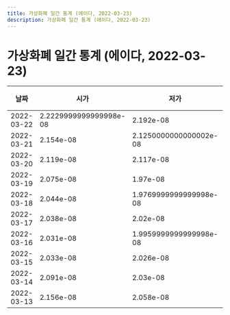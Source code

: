 ```yaml
---
title: 가상화폐 일간 통계 (에이다, 2022-03-23)
description: 가상화폐 일간 통계 (에이다, 2022-03-23)
---
```


가상화폐 일간 통계 (에이다, 2022-03-23)
===

|날짜|시가|저가|고가|종가|비고|
|--|--|--|--|--|--|
|2022-03-22|2.2229999999999998e-08|2.192e-08|2.305e-08|2.305e-08|    |
|2022-03-21|2.154e-08|2.1250000000000002e-08|2.2730000000000002e-08|2.221e-08|    |
|2022-03-20|2.119e-08|2.117e-08|2.1860000000000002e-08|2.1180000000000002e-08|    |
|2022-03-19|2.075e-08|1.97e-08|2.187e-08|2.124e-08|    |
|2022-03-18|2.044e-08|1.9769999999999998e-08|2.187e-08|2.0270000000000002e-08|    |
|2022-03-17|2.038e-08|2.02e-08|2.098e-08|2.044e-08|    |
|2022-03-16|2.031e-08|1.9959999999999998e-08|2.049e-08|2.038e-08|    |
|2022-03-15|2.033e-08|2.026e-08|2.06e-08|2.026e-08|    |
|2022-03-14|2.091e-08|2.03e-08|2.096e-08|2.03e-08|    |
|2022-03-13|2.156e-08|2.058e-08|2.156e-08|2.079e-08|    |
